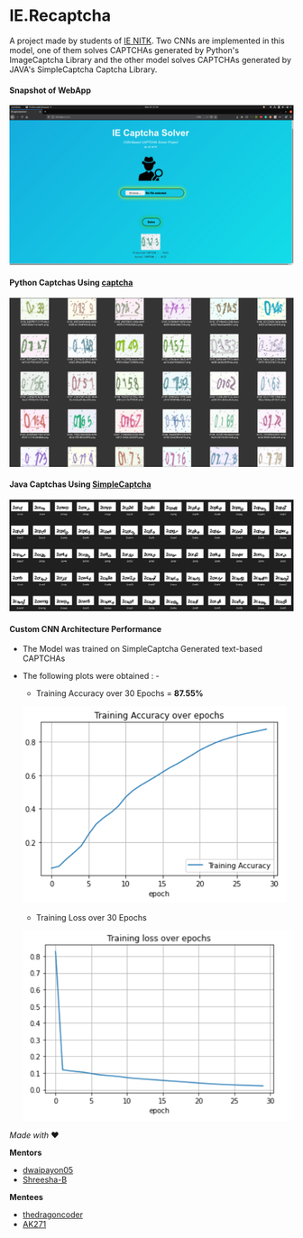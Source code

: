 # IE.Recaptcha

A project made by students of [IE NITK](https://ie.nitk.ac.in/). Two CNNs are implemented in this model, one of them solves CAPTCHAs generated by Python's ImageCaptcha Library and the other model solves CAPTCHAs generated by JAVA's SimpleCaptcha Captcha Library.

#### Snapshot of WebApp

![Snapshot of WebApp](./Imgs/Snapshot.png)

#### Python Captchas Using [captcha](https://pypi.org/project/captcha/)

![Python Captcha Dataset](./Imgs/pycaptcha.png)

#### Java Captchas Using [SimpleCaptcha](http://simplecaptcha.sourceforge.net/)

![Java Captcha Dataset](./Imgs/javacaptcha.png)

#### Custom CNN Architecture Performance

- The Model was trained on SimpleCaptcha Generated text-based CAPTCHAs

- The following plots were obtained : -
    <br>
    - Training Accuracy over 30 Epochs = <b>87.55%</b>

    ![Training Accuracy](./Imgs/trainacc.png)

    - Training Loss over 30 Epochs

    ![Training Loss](./Imgs/trainloss.png)


<i>Made with</i> :heart:

<b>Mentors</b>
- [dwaipayon05](https://github.com/dwaipayan05)
- [Shreesha-B](https://github.com/Shreesha-B)

<b>Mentees</b>
- [thedragoncoder](https://github.com/thedragoncoder)
- [AK271](https://github.com/AK271)
